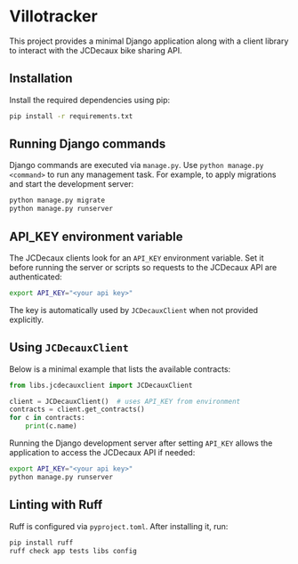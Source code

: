 # Villotracker

This project provides a minimal Django application along with a client library to interact with the JCDecaux bike sharing API.

## Installation

Install the required dependencies using pip:

```bash
pip install -r requirements.txt
```

## Running Django commands

Django commands are executed via `manage.py`. Use `python manage.py <command>` to run any management task. For example, to apply migrations and start the development server:

```bash
python manage.py migrate
python manage.py runserver
```

## API_KEY environment variable

The JCDecaux clients look for an `API_KEY` environment variable. Set it before running the server or scripts so requests to the JCDecaux API are authenticated:

```bash
export API_KEY="<your api key>"
```

The key is automatically used by `JCDecauxClient` when not provided explicitly.

## Using `JCDecauxClient`

Below is a minimal example that lists the available contracts:

```python
from libs.jcdecauxclient import JCDecauxClient

client = JCDecauxClient()  # uses API_KEY from environment
contracts = client.get_contracts()
for c in contracts:
    print(c.name)
```

Running the Django development server after setting `API_KEY` allows the application to access the JCDecaux API if needed:

```bash
export API_KEY="<your api key>"
python manage.py runserver
```

## Linting with Ruff

Ruff is configured via `pyproject.toml`. After installing it, run:

```bash
pip install ruff
ruff check app tests libs config
```

